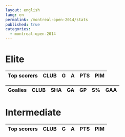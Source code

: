 ```yaml
---
layout: english
lang: en
permalink: /montreal-open-2014/stats
published: true
categories:
  - montreal-open-2014
---
```


# Elite

| **Top scorers**      | **CLUB**  | **G**  | **A**  | **PTS**  | **PIM** |
|----------------------|-----------|--------|--------|----------|---------|


| **Goalies**          | **CLUB**  | **SHA**  | **GA**  | **GP**  | **S%**      | **GAA**  |
|----------------------|-----------|----------|---------|---------|-------------|----------|


# Intermediate

| **Top scorers**      | **CLUB**  | **G**  | **A**  | **PTS**  | **PIM** |
|----------------------|-----------|--------|--------|----------|---------|
